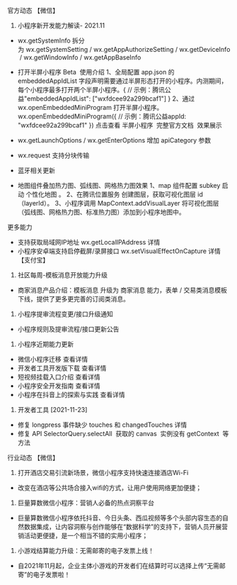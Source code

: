 官方动态
【微信】
1. 小程序新开发能力解读- 2021.11
* wx.getSystemInfo 拆分为 wx.getSystemSetting / wx.getAppAuthorizeSetting / wx.getDeviceInfo / wx.getWindowInfo / wx.getAppBaseInfo
* 打开半屏小程序 Beta 
使用介绍
1、全局配置 app.json 的 embeddedAppIdList 字段声明需要通过半屏形态打开的小程序。内测期间，每个小程序最多打开两个半屏小程序。{
 // 示例：腾讯公益"embeddedAppIdList": ["wxfdcee92a299bcaf1"]
}
2、通过 wx.openEmbeddedMiniProgram 打开半屏小程序。wx.openEmbeddedMiniProgram({
  // 示例：腾讯公益appId: "wxfdcee92a299bcaf1"
})
点击查看 半屏小程序  完整官方文档 
效果展示

* wx.getLaunchOptions / wx.getEnterOptions 增加 apiCategory 参数
* wx.request 支持分块传输
* 蓝牙相关更新
* 地图组件叠加热力图、弧线图、网格热力图效果
1、map 组件配置 subkey 启动 个性化地图 。
2、在腾讯位置服务 创建图层，获取可视化图层 id（layerId）。
3、小程序调用 MapContext.addVisualLayer 将可视化图层（弧线图、网格热力图、标准热力图）添加到小程序地图中。

 更多能力
* 支持获取局域网IP地址 wx.getLocalIPAddress 详情
* 小程序安卓端支持启停截屏/录屏接口 wx.setVisualEffectOnCapture 详情
【支付宝】
1. 社区每周-模板消息开放能力升级
* 商家消息产品介绍：模板消息 升级为 商家消息 能力，表单 / 交易类消息模板下线，提供了更多更完善的订阅类消息。
1. 小程序提审流程变更/接口升级通知
*  小程序规则及提审流程/接口更新公告
1. 小程序近期能力更新
* 微信小程序迁移 查看详情
* 开发者工具开发版下载 查看详情
* 短视频挂载入口介绍 查看详情
* 小程序安全开发指南 查看详情
* 小程序在抖音上的探索与实践 查看详情
1. 开发者工具
[2021-11-23]
* 修复 longpress 事件缺少 touches 和 changedTouches 详情
* 修复 API SelectorQuery.selectAll  获取的 canvas  实例没有 getContext  等方法

行业动态
【微信】
1. 打开酒店交易引流新场景，微信小程序支持快速连接酒店Wi-Fi
* 改变在酒店等公共场合接入wifi的方式，让用户使用网络更加便捷；
1. 巨量算数微信小程序：营销人必备的热点洞察平台
* 巨量算数微信小程序依托抖音、今日头条、西瓜视频等多个头部内容生态的自然数据集成，让内容洞察与创作能够在“数据科学”的支持下，营销人员开展营销活动更便捷，是一个相当不错的实用小程序；
1. 小游戏结算能力升级：无需邮寄的电子发票上线！
* 自2021年11月起，企业主体小游戏的开发者们在结算时可以选择上传“无需邮寄”的电子发票啦！
